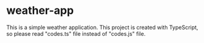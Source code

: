 # weather-app
This is a simple weather application.
This project is created with TypeScript, so please read "codes.ts" file instead of "codes.js" file.

